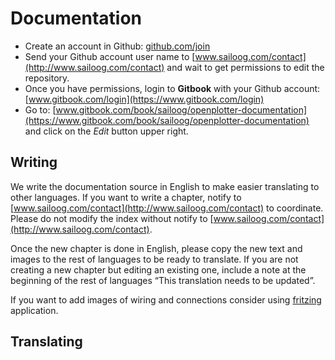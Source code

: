 # Documentation

* Create an account in Github: [github.com/join](https://github.com/join)
* Send your Github account user name to [www.sailoog.com/contact](http://www.sailoog.com/contact) and wait to get permissions to edit the repository.
* Once you have permissions, login to **Gitbook** with your Github account: [www.gitbook.com/login](https://www.gitbook.com/login)
* Go to: [www.gitbook.com/book/sailoog/openplotter-documentation](https://www.gitbook.com/book/sailoog/openplotter-documentation) and click on the *Edit* button upper right.

## Writing

We write the documentation source in English to make easier translating to other languages. If you want to
write a chapter, notify to [www.sailoog.com/contact](http://www.sailoog.com/contact) to coordinate. Please do not modify the index without notify to
[www.sailoog.com/contact](http://www.sailoog.com/contact). 

Once the new chapter is done in English, please copy the new text and images to the rest
of languages to be ready to translate. If you are not creating a new chapter but editing an existing one,
include a note at the beginning of the rest of languages “This translation needs to be updated”.

If you want to add images of wiring and connections consider using [fritzing](http://fritzing.org) application.

## Translating

